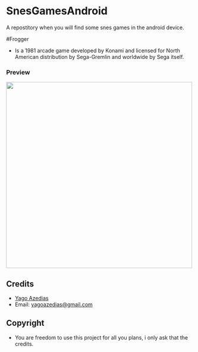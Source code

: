 # SnesGamesAndroid
A repostitory when you will find some snes games in the android device.

#Frogger
- Is a 1981 arcade game developed by Konami and licensed for North American distribution by Sega-Gremlin and worldwide by Sega itself.

### Preview 
<img src="http://imgur.com/TKIdhBr.jpg" height="500"></img>

## Credits
- [Yago Azedias](https://github.com/yagoazedias/)
- Email: yagoazedias@gmail.com

## Copyright
- You are freedom to use this project for all you plans, i only ask that the credits.
